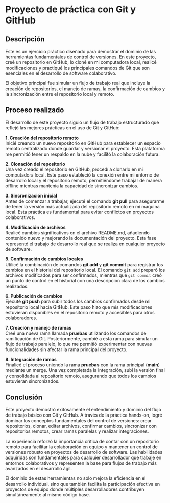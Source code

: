 # Proyecto de práctica con Git y GitHub

## Descripción

Este es un ejercicio práctico diseñado para demostrar el dominio de las herramientas fundamentales de control de versiones. En este proyecto, creé un repositorio en GitHub, lo cloné en mi computadora local, realicé modificaciones y practiqué los principales comandos de Git que son esenciales en el desarrollo de software colaborativo.

El objetivo principal fue simular un flujo de trabajo real que incluye la creación de repositorios, el manejo de ramas, la confirmación de cambios y la sincronización entre el repositorio local y remoto.

## Proceso realizado

El desarrollo de este proyecto siguió un flujo de trabajo estructurado que reflejó las mejores prácticas en el uso de Git y GitHub:

**1. Creación del repositorio remoto**  
Inicié creando un nuevo repositorio en GitHub para establecer un espacio remoto centralizado donde guardar y versionar el proyecto. Esta plataforma me permitió tener un respaldo en la nube y facilitó la colaboración futura.

**2. Clonación del repositorio**  
Una vez creado el repositorio en GitHub, procedí a clonarlo en mi computadora local. Este paso estableció la conexión entre mi entorno de desarrollo local y el repositorio remoto, permitiéndome trabajar de manera offline mientras mantenía la capacidad de sincronizar cambios.

**3. Sincronización inicial**  
Antes de comenzar a trabajar, ejecuté el comando **git pull** para asegurarme de tener la versión más actualizada del repositorio remoto en mi máquina local. Esta práctica es fundamental para evitar conflictos en proyectos colaborativos.

**4. Modificación de archivos**  
Realicé cambios significativos en el archivo README.md, añadiendo contenido nuevo y mejorando la documentación del proyecto. Esta fase representó el trabajo de desarrollo real que se realiza en cualquier proyecto de software.

**5. Confirmación de cambios locales**  
Utilicé la combinación de comandos **git add** y **git commit** para registrar los cambios en el historial del repositorio local. El comando `git add` preparó los archivos modificados para ser confirmados, mientras que `git commit` creó un punto de control en el historial con una descripción clara de los cambios realizados.

**6. Publicación de cambios**  
Ejecuté **git push** para subir todos los cambios confirmados desde mi repositorio local hacia GitHub. Este paso hizo que mis modificaciones estuvieran disponibles en el repositorio remoto y accesibles para otros colaboradores.

**7. Creación y manejo de ramas**  
Creé una nueva rama llamada **pruebas** utilizando los comandos de ramificación de Git. Posteriormente, cambié a esta rama para simular un flujo de trabajo paralelo, lo que me permitió experimentar con nuevas funcionalidades sin afectar la rama principal del proyecto.

**8. Integración de ramas**  
Finalicé el proceso uniendo la rama **pruebas** con la rama principal (**main**) mediante un merge. Una vez completada la integración, subí la versión final y consolidada al repositorio remoto, asegurando que todos los cambios estuvieran sincronizados.

## Conclusión

Este proyecto demostró exitosamente el entendimiento y dominio del flujo de trabajo básico con Git y GitHub. A través de la práctica hands-on, logré dominar los conceptos fundamentales del control de versiones: crear repositorios, clonar, editar archivos, confirmar cambios, sincronizar con repositorios remotos, crear ramas paralelas y realizar integraciones.

La experiencia reforzó la importancia crítica de contar con un repositorio remoto para facilitar la colaboración en equipo y mantener un control de versiones robusto en proyectos de desarrollo de software. Las habilidades adquiridas son fundamentales para cualquier desarrollador que trabaje en entornos colaborativos y representen la base para flujos de trabajo más avanzados en el desarrollo ágil.

El dominio de estas herramientas no solo mejora la eficiencia en el desarrollo individual, sino que también facilita la participación efectiva en proyectos de equipo donde múltiples desarrolladores contribuyen simultáneamente al mismo código base.